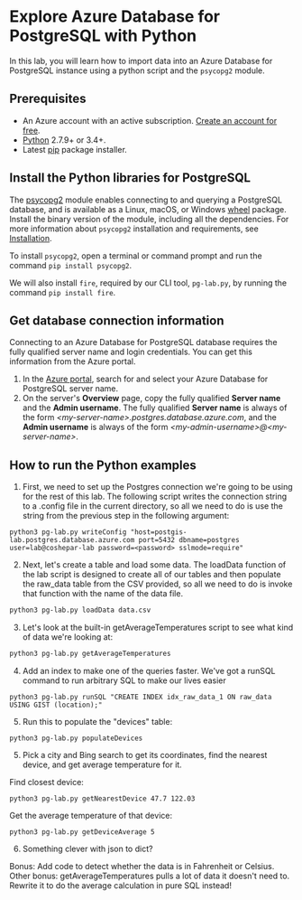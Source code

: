 # Explore Azure Database for PostgreSQL with Python

In this lab, you will learn how to import data into an Azure Database for PostgreSQL instance using a python script and the `psycopg2` module.

## Prerequisites
- An Azure account with an active subscription. [Create an account for free](https://azure.microsoft.com/free/?ref=microsoft.com&utm_source=microsoft.com&utm_medium=docs&utm_campaign=visualstudio).
- [Python](https://www.python.org/downloads/) 2.7.9+ or 3.4+.
- Latest [pip](https://pip.pypa.io/en/stable/installing/) package installer.

## Install the Python libraries for PostgreSQL
The [psycopg2](https://pypi.python.org/pypi/psycopg2/) module enables connecting to and querying a PostgreSQL database, and is available as a Linux, macOS, or Windows [wheel](https://pythonwheels.com/) package. Install the binary version of the module, including all the dependencies. For more information about `psycopg2` installation and requirements, see [Installation](http://initd.org/psycopg/docs/install.html). 

To install `psycopg2`, open a terminal or command prompt and run the command `pip install psycopg2`.

We will also install `fire`, required by our CLI tool, `pg-lab.py`, by running the command `pip install fire`.


## Get database connection information
Connecting to an Azure Database for PostgreSQL database requires the fully qualified server name and login credentials. You can get this information from the Azure portal.

1. In the [Azure portal](https://portal.azure.com/), search for and select your Azure Database for PostgreSQL server name. 
1. On the server's **Overview** page, copy the fully qualified **Server name** and the **Admin username**. The fully qualified **Server name** is always of the form *\<my-server-name>.postgres.database.azure.com*, and the **Admin username** is always of the form *\<my-admin-username>@\<my-server-name>*. 

## How to run the Python examples

1. First, we need to set up the Postgres connection we're going to be using for the rest of this lab. The following script writes the connection string to a .config file in the current directory, so all we need to do is use the string from the previous step in the following argument:

```
python3 pg-lab.py writeConfig "host=postgis-lab.postgres.database.azure.com port=5432 dbname=postgres user=lab@coshepar-lab password=<password> sslmode=require"
```

2. Next, let's create a table and load some data. The loadData function of the lab script is designed to create all of our tables and then populate the raw_data table from the CSV provided, so all we need to do is invoke that function with the name of the data file. 

```bash
python3 pg-lab.py loadData data.csv
```

3. Let's look at the built-in getAverageTemperatures script to see what kind of data we're looking at:

```bash
python3 pg-lab.py getAverageTemperatures
```

4. Add an index to make one of the queries faster. We've got a runSQL command to run arbitrary SQL to make our lives easier

```
python3 pg-lab.py runSQL "CREATE INDEX idx_raw_data_1 ON raw_data USING GIST (location);"
```

5. Run this to populate the "devices" table:

```
python3 pg-lab.py populateDevices
```

5. Pick a city and Bing search to get its coordinates, find the nearest device, and get average temperature for it. 

Find closest device:

```
python3 pg-lab.py getNearestDevice 47.7 122.03
```

Get  the average temperature of that device:

```
python3 pg-lab.py getDeviceAverage 5
```



6. Something clever with json to dict?


Bonus: Add code to detect whether the data is in Fahrenheit or Celsius. 
Other bonus: getAverageTemperatures pulls a lot of data it doesn't need to. Rewrite it to do the average calculation in pure SQL instead!
